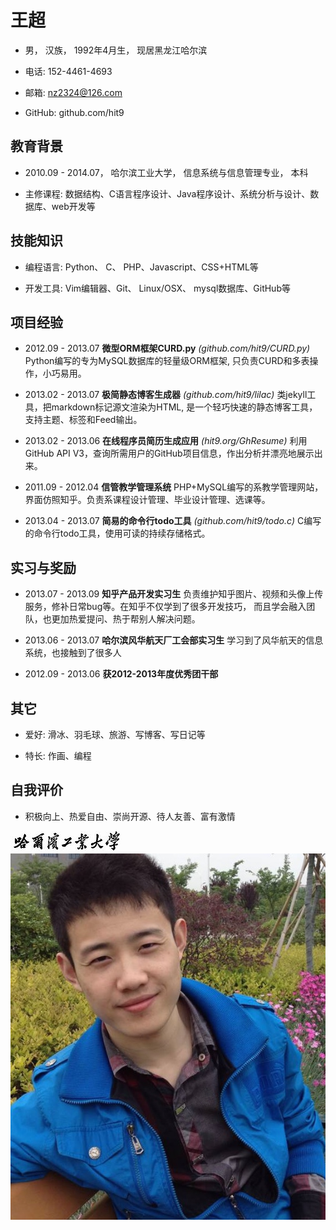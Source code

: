 王超
====

- 男， 汉族， 1992年4月生， 现居黑龙江哈尔滨

- 电话: 152-4461-4693

- 邮箱: nz2324@126.com

- GitHub: github.com/hit9

教育背景
--------

- 2010.09 - 2014.07， 哈尔滨工业大学， 信息系统与信息管理专业， 本科

- 主修课程: 数据结构、C语言程序设计、Java程序设计、系统分析与设计、数据库、web开发等

技能知识
--------

- 编程语言: Python、 C、 PHP、Javascript、CSS+HTML等

- 开发工具: Vim编辑器、Git、 Linux/OSX、 mysql数据库、GitHub等

项目经验
--------

- 2012.09 - 2013.07 **微型ORM框架CURD.py** *(github.com/hit9/CURD.py)*
<description>Python编写的专为MySQL数据库的轻量级ORM框架, 只负责CURD和多表操作，小巧易用。</description>

- 2013.02 - 2013.07 **极简静态博客生成器** *(github.com/hit9/lilac)*
<description>类jekyll工具，把markdown标记源文渲染为HTML, 是一个轻巧快速的静态博客工具，支持主题、标签和Feed输出。</description>

- 2013.02 - 2013.06 **在线程序员简历生成应用** *(hit9.org/GhResume)*
<description>利用GitHub API V3，查询所需用户的GitHub项目信息，作出分析并漂亮地展示出来。</description>

- 2011.09 - 2012.04 **信管教学管理系统**
<description>PHP+MySQL编写的系教学管理网站，界面仿照知乎。负责系课程设计管理、毕业设计管理、选课等。</description>

- 2013.04 - 2013.07 **简易的命令行todo工具** *(github.com/hit9/todo.c)*
<description>C编写的命令行todo工具，使用可读的持续存储格式。</description>

实习与奖励
----------

- 2013.07 - 2013.09 **知乎产品开发实习生**
<description>负责维护知乎图片、视频和头像上传服务，修补日常bug等。在知乎不仅学到了很多开发技巧，
而且学会融入团队，也更加热爱提问、热于帮别人解决问题。</description>

- 2013.06 - 2013.07 **哈尔滨风华航天厂工会部实习生**
<description>学习到了风华航天的信息系统，也接触到了很多人</description>

- 2012.09 - 2013.06 **获2012-2013年度优秀团干部**

其它
----

- 爱好: 滑冰、羽毛球、旅游、写博客、写日记等

- 特长: 作画、编程

自我评价
--------

- 积极向上、热爱自由、崇尚开源、待人友善、富有激情

![school-logo](../images/hit_logo.jpg)
![avatar](../images/avatar.jpg)
